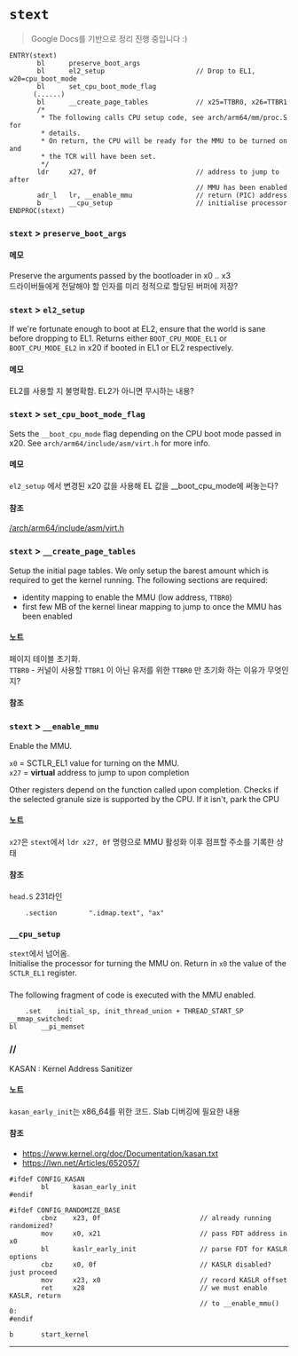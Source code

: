 ﻿# `stext`

> Google Docs를 기반으로 정리 진행 중입니다 :)

```
ENTRY(stext)
       bl      preserve_boot_args
       bl      el2_setup                       // Drop to EL1, w20=cpu_boot_mode
       bl      set_cpu_boot_mode_flag
      (......)
       bl      __create_page_tables            // x25=TTBR0, x26=TTBR1
       /*
        * The following calls CPU setup code, see arch/arm64/mm/proc.S for
        * details.
        * On return, the CPU will be ready for the MMU to be turned on and
        * the TCR will have been set.
        */
       ldr     x27, 0f                         // address to jump to after
                                               // MMU has been enabled
       adr_l   lr, __enable_mmu                // return (PIC) address
       b       __cpu_setup                     // initialise processor
ENDPROC(stext)
```

### `stext` > `preserve_boot_args`
#### 메모
Preserve the arguments passed by the bootloader in x0 .. x3  
드라이버들에게 전달해야 할 인자를 미리 정적으로 할당된 버퍼에 저장?


### `stext` > `el2_setup`
If we're fortunate enough to boot at EL2, ensure that the world is sane before dropping to EL1.
Returns either `BOOT_CPU_MODE_EL1` or `BOOT_CPU_MODE_EL2` in x20 if booted in EL1 or EL2 respectively.

#### 메모
EL2를 사용할 지 불명확함. EL2가 아니면 무시하는 내용?



### `stext` > `set_cpu_boot_mode_flag`
Sets the `__boot_cpu_mode` flag depending on the CPU boot mode passed in x20. See `arch/arm64/include/asm/virt.h` for more info.

#### 메모
`el2_setup` 에서 변경된 x20 값을 사용해 EL 값을 __boot_cpu_mode에 써놓는다?

#### 참조
[/arch/arm64/include/asm/virt.h](http://lxr.free-electrons.com/source/arch/arm64/include/asm/virt.h)  

### `stext` > `__create_page_tables`
Setup the initial page tables. We only setup the barest amount which is required to get the kernel running. The following sections are required:  
 - identity mapping to enable the MMU (low address, `TTBR0`)  
 - first few MB of the kernel linear mapping to jump to once the MMU has been enabled  

#### 노트
페이지 테이블 초기화.   
`TTBR0` - 커널이 사용할 `TTBR1` 이 아닌 유저를 위한 `TTBR0` 만 초기화 하는 이유가 무엇인지?


#### 참조

### `stext` > `__enable_mmu`
Enable the MMU.

`x0`  = SCTLR_EL1 value for turning on the MMU.  
`x27` = **virtual** address to jump to upon completion  

Other registers depend on the function called upon completion. Checks if the selected granule size is supported by the CPU. If it isn't, park the CPU
#### 노트
`x27`은 `stext`에서 ```ldr x27, 0f``` 명령으로 MMU 활성화 이후 점프할 주소를 기록한 상태
#### 참조
`head.S` 231라인 
```
    .section        ".idmap.text", "ax"
```


### `__cpu_setup`
`stext`에서 넘어옴.  
Initialise the processor for turning the MMU on.  Return in `x0` the value of the `SCTLR_EL1` register.


### 
The following fragment of code is executed with the MMU enabled.
```
    .set    initial_sp, init_thread_union + THREAD_START_SP
__mmap_switched:
bl      __pi_memset
```


### // 
KASAN : Kernel Address Sanitizer
#### 노트
`kasan_early_init`는 x86_64를 위한 코드. Slab 디버깅에 필요한 내용
#### 참조
 - https://www.kernel.org/doc/Documentation/kasan.txt
 - https://lwn.net/Articles/652057/
 
```
#ifdef CONFIG_KASAN
        bl      kasan_early_init
#endif

#ifdef CONFIG_RANDOMIZE_BASE
        cbnz    x23, 0f                         // already running randomized?
        mov     x0, x21                         // pass FDT address in x0
        bl      kaslr_early_init                // parse FDT for KASLR options
        cbz     x0, 0f                          // KASLR disabled? just proceed
        mov     x23, x0                         // record KASLR offset
        ret     x28                             // we must enable KASLR, return
                                                // to __enable_mmu()
0:
#endif

b       start_kernel
```

-----------------------
